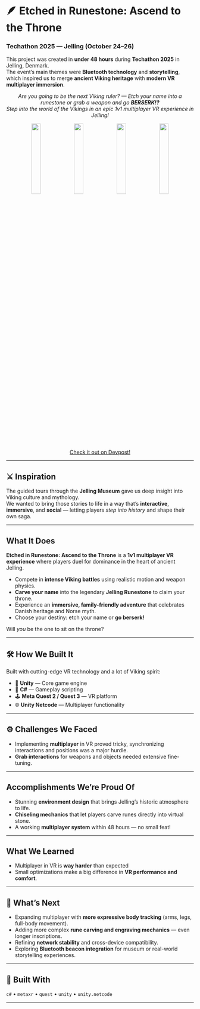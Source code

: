 # 🪶 Etched in Runestone: Ascend to the Throne  
### Techathon 2025 — Jelling (October 24–26)

This project was created in **under 48 hours** during **Techathon 2025** in Jelling, Denmark.  
The event’s main themes were **Bluetooth technology** and **storytelling**, which inspired us to merge **ancient Viking heritage** with **modern VR multiplayer immersion**.

<p align="center">
  <em>Are you going to be the next Viking ruler? — Etch your name into a runestone or grab a weapon and go <strong>BERSERK!?</strong></em><br>
  <em>Step into the world of the Vikings in an epic 1v1 multiplayer VR experience in Jelling!</em>
</p>


<p align="center">
  <img src="https://github.com/user-attachments/assets/a98484d4-c452-4312-8537-d938684a23f0" width="22%" />
  <img src="https://github.com/user-attachments/assets/78011a8c-5623-4b5a-97c4-1fb626ece233" width="22%" />
  <img src="https://github.com/user-attachments/assets/cca28a27-854f-40d6-87ce-c950e7870fbb" width="22%" />
  <img src="https://github.com/user-attachments/assets/eb228633-b10f-45ad-8393-793a0042871e" width="22%" />
</p>

<p align="center">
  <a href="https://devpost.com/software/etched-in-runestone-acend-to-the-throne">Check it out on Devpost!</a>
</p>


---

## ⚔️ Inspiration  
The guided tours through the **Jelling Museum** gave us deep insight into Viking culture and mythology.  
We wanted to bring those stories to life in a way that’s **interactive**, **immersive**, and **social** — letting players *step into history* and shape their own saga.

---

## What It Does  
**Etched in Runestone: Ascend to the Throne** is a **1v1 multiplayer VR experience** where players duel for dominance in the heart of ancient Jelling.  

- Compete in **intense Viking battles** using realistic motion and weapon physics.  
- **Carve your name** into the legendary **Jelling Runestone** to claim your throne.  
- Experience an **immersive, family-friendly adventure** that celebrates Danish heritage and Norse myth.  
- Choose your destiny: etch your name or **go berserk!**  

Will *you* be the one to sit on the throne?

---

## 🛠️ How We Built It  
Built with cutting-edge VR technology and a lot of Viking spirit:  

- 🧱 **Unity** — Core game engine  
- 🧩 **C#** — Gameplay scripting  
- 🕹️ **Meta Quest 2 / Quest 3** — VR platform  
- 🌐 **Unity Netcode** — Multiplayer functionality  

---

## ⚙️ Challenges We Faced  
- Implementing **multiplayer** in VR proved tricky, synchronizing interactions and positions was a major hurdle.  
- **Grab interactions** for weapons and objects needed extensive fine-tuning.  

---

## Accomplishments We’re Proud Of  
- Stunning **environment design** that brings Jelling’s historic atmosphere to life.  
- **Chiseling mechanics** that let players carve runes directly into virtual stone.  
- A working **multiplayer system** within 48 hours — no small feat!  

---

## What We Learned  
- Multiplayer in VR is **way harder** than expected
- Small optimizations make a big difference in **VR performance and comfort**.  

---

## 🔮 What’s Next  
- Expanding multiplayer with **more expressive body tracking** (arms, legs, full-body movement).  
- Adding more complex **rune carving and engraving mechanics** — even longer inscriptions.  
- Refining **network stability** and cross-device compatibility.  
- Exploring **Bluetooth beacon integration** for museum or real-world storytelling experiences.  

---

## 🧰 Built With  
`c#` • `metaxr` • `quest` • `unity` • `unity.netcode`

---



